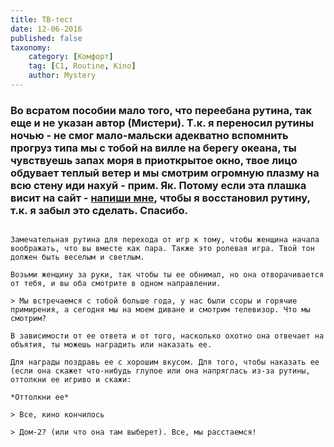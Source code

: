 ```yaml
---
title: ТВ-тест
date: 12-06-2016
published: false
taxonomy:
    category: [Комфорт]
	tag: [C1, Routine, Kino]
	author: Mystery
---
```

### Во всратом пособии мало того, что переебана рутина, так еще и не указан автор (Мистери). Т.к. я переносил рутины ночью - не смог мало-мальски адекватно вспомнить прогруз типа мы с тобой на вилле на берегу океана, ты чувствуешь запах моря в приоткрытое окно, твое лицо обдувает теплый ветер и мы смотрим огромную плазму на всю стену иди нахуй - **прим. Як.** Потому если эта плашка висит на сайт - [напиши мне](https://vk.com/rustark), чтобы я восстановил рутину, т.к. я забыл это сделать. Спасибо.

~~~ Вообще Савой, после того, как получил права на Mystery Method как-то повыпиливал авторство Мистери много откуда, переназвал очевидные вещи своими ебанутыми терминами и всрал всю последовательность. В пособии Kino рутины идут до квалификации, нет ни слова о тестах на УС и есть только всратые куски из ММ на тему проверок на квалификацию. Когда я начал детально разбираться пособие по рутинам - это знатно подогрело мне жопу и знатно заебался восстанавливать логику. ~~~ 

Замечательная рутина для перехода от игр к тому, чтобы женщина начала воображать, что вы вместе как пара. Также это ролевая игра. Твой тон должен быть веселым и светлым.

Возьми женщину за руки, так чтобы ты ее обнимал, но она отворачивается от тебя, и вы оба смотрите в одном направлении.

> Мы встречаемся с тобой больше года, у нас были ссоры и горячие примирения, а сегодня мы на моем диване и смотрим телевизор. Что мы смотрим?

В зависимости от ее ответа и от того, насколько охотно она отвечает на объятия, ты можешь наградить или наказать ее.

Для награды поздравь ее с хорошим вкусом. Для того, чтобы наказать ее (если она скажет что-нибудь глупое или она напряглась из-за рутины,  оттолкни ее игриво и скажи:

*Оттолкни ее*

> Все, кино кончилось

> Дом-2? (или что она там выберет). Все, мы расстаемся!